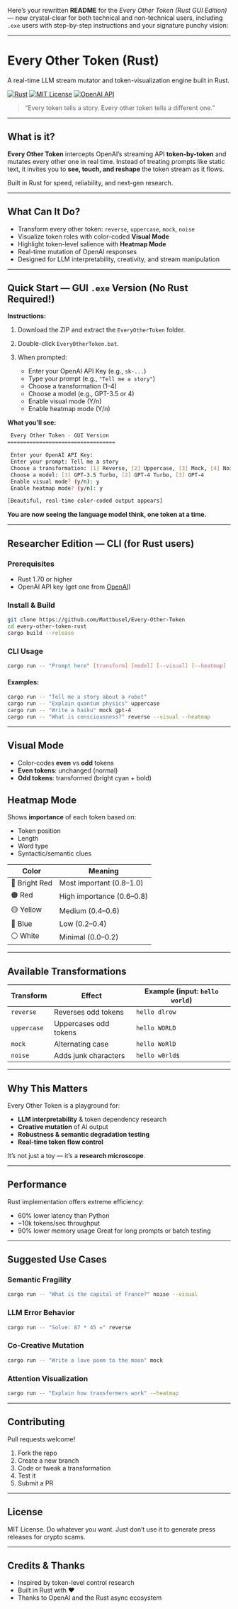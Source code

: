 Here’s your rewritten **README** for the *Every Other Token (Rust GUI Edition)* — now crystal-clear for both technical and non-technical users, including `.exe` users with step-by-step instructions and your signature punchy vision:

---

#  Every Other Token (Rust)

A real-time LLM stream mutator and token-visualization engine built in Rust.

[![Rust](https://img.shields.io/badge/rust-1.70+-orange.svg)](https://www.rust-lang.org/)
[![MIT License](https://img.shields.io/badge/license-MIT-blue.svg)](LICENSE)
[![OpenAI API](https://img.shields.io/badge/OpenAI-API-green.svg)](https://openai.com/api/)

> “Every token tells a story. Every other token tells a different one.”

---

##  What is it?

**Every Other Token** intercepts OpenAI’s streaming API **token-by-token** and mutates every other one in real time.
Instead of treating prompts like static text, it invites you to **see, touch, and reshape** the token stream as it flows.

Built in Rust for speed, reliability, and next-gen research.

---

##  What Can It Do?

*  Transform every other token: `reverse`, `uppercase`, `mock`, `noise`
*  Visualize token roles with color-coded **Visual Mode**
*  Highlight token-level salience with **Heatmap Mode**
*  Real-time mutation of OpenAI responses
*  Designed for LLM interpretability, creativity, and stream manipulation

---

##  Quick Start — GUI `.exe` Version (No Rust Required!)

 **Instructions:**

1. Download the ZIP and extract the `EveryOtherToken` folder.
2. Double-click `EveryOtherToken.bat`.
3. When prompted:

   * Enter your OpenAI API Key (e.g., `sk-...`)
   * Type your prompt (e.g., `"Tell me a story"`)
   * Choose a transformation (1–4)
   * Choose a model (e.g., GPT-3.5 or 4)
   * Enable visual mode (Y/n)
   * Enable heatmap mode (Y/n)

 **What you’ll see:**

```bash
 Every Other Token - GUI Version
==================================

 Enter your OpenAI API Key: 
 Enter your prompt: Tell me a story
 Choose a transformation: [1] Reverse, [2] Uppercase, [3] Mock, [4] Noise
 Choose a model: [1] GPT-3.5 Turbo, [2] GPT-4 Turbo, [3] GPT-4
 Enable visual mode? (y/n): y
 Enable heatmap mode? (y/n): y

[Beautiful, real-time color-coded output appears]
```

 **You are now seeing the language model think, one token at a time.**

---

##  Researcher Edition — CLI (for Rust users)

### Prerequisites

* Rust 1.70 or higher
* OpenAI API key (get one from [OpenAI](https://platform.openai.com/account/api-keys))

### Install & Build

```bash
git clone https://github.com/Mattbusel/Every-Other-Token
cd every-other-token-rust
cargo build --release
```

### CLI Usage

```bash
cargo run -- "Prompt here" [transform] [model] [--visual] [--heatmap]
```

#### Examples:

```bash
cargo run -- "Tell me a story about a robot"
cargo run -- "Explain quantum physics" uppercase
cargo run -- "Write a haiku" mock gpt-4
cargo run -- "What is consciousness?" reverse --visual --heatmap
```

---

##  Visual Mode

*  Color-codes **even** vs **odd** tokens
*  **Even tokens**: unchanged (normal)
*  **Odd tokens**: transformed (bright cyan + bold)

##  Heatmap Mode

Shows **importance** of each token based on:

* Token position
* Length
* Word type
* Syntactic/semantic clues

| Color         | Meaning                   |
| ------------- | ------------------------- |
| 🔴 Bright Red | Most important (0.8–1.0)  |
| 🟠 Red        | High importance (0.6–0.8) |
| 🟡 Yellow     | Medium (0.4–0.6)          |
| 🔵 Blue       | Low (0.2–0.4)             |
| ⚪ White       | Minimal (0.0–0.2)         |

---

##  Available Transformations

| Transform   | Effect                | Example (input: `hello world`) |
| ----------- | --------------------- | ------------------------------ |
| `reverse`   | Reverses odd tokens   | `hello dlrow`                  |
| `uppercase` | Uppercases odd tokens | `hello WORLD`                  |
| `mock`      | Alternating case      | `hello WoRlD`                  |
| `noise`     | Adds junk characters  | `hello w0rld$`                 |

---

##  Why This Matters

Every Other Token is a playground for:

*  **LLM interpretability** & token dependency research
*  **Creative mutation** of AI output
*  **Robustness & semantic degradation testing**
*  **Real-time token flow control**

It’s not just a toy — it’s a **research microscope**.

---

##  Performance

Rust implementation offers extreme efficiency:

*  60% lower latency than Python
*  \~10k tokens/sec throughput
*  90% lower memory usage
   Great for long prompts or batch testing

---

##  Suggested Use Cases

### Semantic Fragility

```bash
cargo run -- "What is the capital of France?" noise --visual
```

### LLM Error Behavior

```bash
cargo run -- "Solve: 87 * 45 =" reverse
```

### Co-Creative Mutation

```bash
cargo run -- "Write a love poem to the moon" mock
```

### Attention Visualization

```bash
cargo run -- "Explain how transformers work" --heatmap
```

---

##  Contributing

Pull requests welcome!

1. Fork the repo
2. Create a new branch
3. Code or tweak a transformation
4. Test it
5. Submit a PR

---

##  License

MIT License. Do whatever you want. Just don’t use it to generate press releases for crypto scams.

---

##  Credits & Thanks

* Inspired by token-level control research
* Built in Rust with ❤️
* Thanks to OpenAI and the Rust async ecosystem









